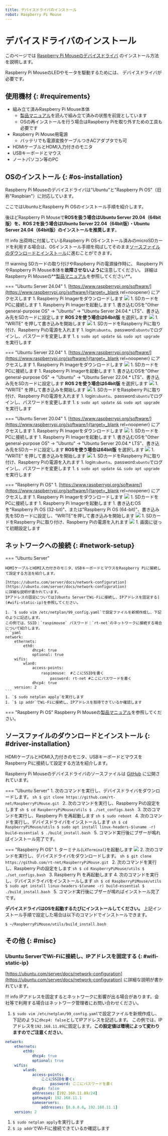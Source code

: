 ```yaml
---
title: デバイスドライバのインストール
robot: Raspberry Pi Mouse
---
```


# デバイスドライバのインストール

このページでは
[Raspberry Pi Mouseのデバイスドライバ](https://github.com/rt-net/RaspberryPiMouse)
のインストール方法を説明します。

Raspberry Pi MouseのLEDやモータを駆動するためには、
デバイスドライバが必要です。

## 使用機材 {: #requirements}


* 組み立て済みRaspberry Pi Mouse本体
    * [製品マニュアル](https://rt-net.jp/products/raspberrypimousev3/#downloads)を読んで組み立て済みの状態を前提としています
    * OSの再インストールを行う場合はRaspberry Piを取り外すための工具も必要です
* Raspberry Pi Mouse用電源
    * バッテリでも電源変換ケーブルつきACアダプタでも可
* HDMIケーブルとHDMI入力付きのモニタ
* USBキーボードとマウス
* ノートパソコン等のPC


## OSのインストール {: #os-installation}

Raspberry Pi Mouseのデバイスドライバは"Ubuntu"と"Raspberry Pi OS"（旧称"Raspbian"）に対応しています。

ここではUbuntuとRaspberry Pi OSのインストール手順を紹介します。

後ほどRaspberry Pi Mouseで**ROSを扱う場合はUbuntu Server 20.04（64bit版）を、ROS 2を扱う場合はUbuntu Server 22.04（64bit版）・Ubuntu Server 24.04（64bit版）のインストールを推奨します**。

!!! info
    出荷時に付属しているRaspberry Pi OSインストール済みのmicroSDカードを利用する場合は、OSインストール手順を飛ばしてそのまま[ソースファイルのダウンロードとインストール](#driver-installation)に進むことができます。

!!! warning
    SDカードの取り付けやRaspberry Piの電源操作時に、
    Raspberry PiやRaspberry Pi Mouse本体を**故障させないように**注意してください。
    詳細はRaspberry Pi Mouseの**[製品マニュアル](https://rt-net.jp/products/raspberrypimousev3/#downloads)を参照してください**。

=== "Ubuntu Server 24.04"
    1. [https://www.raspberrypi.org/software/](https://www.raspberrypi.org/software/){target=_blank rel=noopener} にアクセスします
    1. Raspberry Pi Imagerをダウンロードします
    ![](../../img/raspimouse/driver/download_raspberry_pi_imager.png)
    1. SDカードをPCに接続します
    1. Raspberry Pi Imagerを起動します
    1. 書き込むOSを"Other general-purpose OS" -> "Ubuntu" -> "Ubuntu Server 24.04.* LTS"、書き込み先をSDカードに設定します __ROS 2を使う場合は64bit版__ を選択します
    ![](../../img/raspimouse/driver/pi_imager_settings_ubuntu_24_64bit.png)
    1. "WRITE" を押して書き込みを開始します
    ![](../../img/raspimouse/driver/pi_imager_settings_ubuntu_24.png)
    1. SDカードをRaspberry Piに取り付け、Raspberry Piの電源を入れます
    1. login:`ubuntu`、password:`ubuntu`でログインし、パスワードを変更します
    1. `$ sudo apt update && sudo apt upgrade`を実行します

=== "Ubuntu Server 22.04"
    1. [https://www.raspberrypi.org/software/](https://www.raspberrypi.org/software/){target=_blank rel=noopener} にアクセスします
    1. Raspberry Pi Imagerをダウンロードします
    ![](../../img/raspimouse/driver/download_raspberry_pi_imager.png)
    1. SDカードをPCに接続します
    1. Raspberry Pi Imagerを起動します
    1. 書き込むOSを"Other general-purpose OS" -> "Ubuntu" -> "Ubuntu Server 22.04.* LTS"、書き込み先をSDカードに設定します __ROS 2を使う場合は64bit版__ を選択します
    ![](../../img/raspimouse/driver/pi_imager_settings_ubuntu_22_64bit.png)
    1. "WRITE" を押して書き込みを開始します
    ![](../../img/raspimouse/driver/pi_imager_settings_ubuntu_22.png)
    1. SDカードをRaspberry Piに取り付け、Raspberry Piの電源を入れます
    1. login:`ubuntu`、password:`ubuntu`でログインし、パスワードを変更します
    1. `$ sudo apt update && sudo apt upgrade`を実行します

=== "Ubuntu Server 20.04"
    1. [https://www.raspberrypi.org/software/](https://www.raspberrypi.org/software/){target=_blank rel=noopener} にアクセスします
    1. Raspberry Pi Imagerをダウンロードします
    ![](../../img/raspimouse/driver/download_raspberry_pi_imager.png)
    1. SDカードをPCに接続します
    1. Raspberry Pi Imagerを起動します
    1. 書き込むOSを"Other general-purpose OS" -> "Ubuntu" -> "Ubuntu Server 20.04.* LTS"、書き込み先をSDカードに設定します __ROSを使う場合は64bit版__ を選択します
    ![](../../img/raspimouse/driver/pi_imager_settings_ubuntu_64bit.png)
    1. "WRITE" を押して書き込みを開始します
    ![](../../img/raspimouse/driver/pi_imager_settings_ubuntu.png)
    1. SDカードをRaspberry Piに取り付け、Raspberry Piの電源を入れます
    1. login:`ubuntu`、password:`ubuntu`でログインし、パスワードを変更します
    1. `$ sudo apt update && sudo apt upgrade`を実行します


=== "Raspberry Pi OS"
    1. [https://www.raspberrypi.org/software/](https://www.raspberrypi.org/software/){target=_blank rel=noopener} にアクセスします
    1. Raspberry Pi Imagerをダウンロードします
    ![](../../img/raspimouse/driver/download_raspberry_pi_imager.png)
    1. SDカードをPCに接続します
    1. Raspberry Pi Imagerを起動します
    1. 書き込むOSを"Raspberry Pi OS (32-bit)"、または"Raspberry Pi OS (64-bit)"、書き込み先をSDカードに設定し、"WRITE"を押して書き込みを開始します
    ![](../../img/raspimouse/driver/pi_imager_settings.png)
    1. SDカードをRaspberry Piに取り付け、Raspberry Piの電源を入れます
    ![](../../img/raspimouse/driver/raspi_os_settings.png)
    1. 画面に従って初期設定します

## ネットワークへの接続 {: #network-setup}

=== "Ubuntu Server"

    HDMIケーブルとHDMI入力付きのモニタ、USBキーボードとマウスをRaspberry Piに接続して設定する方法を紹介します。

    [https://ubuntu.com/server/docs/network-configuration](https://ubuntu.com/server/docs/network-configuration)
    に詳細な説明が書かれています。
    IPアドレスの固定については[Ubuntu ServerでWi-Fiに接続し、IPアドレスを固定する](#wifi-static-ip)を参照してください。

    1. `$ sudo vim /etc/netplan/99_config.yaml`で設定ファイルを新規作成し、下記のように記述します。
    この例では、SSID：`raspimouse` パスワード：`rt-net`のネットワークに接続する場合について紹介します。
    ```yaml
    network:
        ethernets:
            eth0:
                dhcp4: true
                optional: true
        wifis:
            wlan0:
                access-points:
                    raspimouse:  #ここにSSIDを書く
                        password: rt-net #ここにパスワードを書く
                dhcp4: true
        version: 2
    ```
    1. `$ sudo netplan apply`を実行します
    1. `$ ip addr`でWi-Fiに接続し、IPアドレスを取得できているか確認します

=== "Raspberry Pi OS"
    Raspberry Pi Mouseの[製品マニュアル](https://rt-net.jp/products/raspberrypimousev3/#downloads)を参照してください。

## ソースファイルのダウンロードとインストール {: #driver-installation}

HDMIケーブルとHDMI入力付きのモニタ、USBキーボードとマウスをRaspberry Piに接続して設定する方法を紹介します。

Raspberry Pi Mouseのデバイスドライバのソースファイルは
[GitHub](https://github.com/rt-net/RaspberryPiMouse)
に公開されています。

=== "Ubuntu Server"
    1. 次のコマンドを実行し、デバイスドライバをダウンロードします。
    ```sh
    $ git clone https://github.com/rt-net/RaspberryPiMouse.git
    ```
    2. 次のコマンドを実行し、Raspberry Piの設定をします
    ```sh
    $ cd RaspberryPiMouse/utils
    $ ./set_configs.bash
    ```
    3. 次のコマンドを実行し、Raspberry Pi を再起動します
    ```sh
    $ sudo reboot
    ```
    4. 次のコマンドを実行し、デバイスドライバをインストールします
    ```sh
    $ cd RaspberryPiMouse/utils
    $ sudo apt install linux-headers-$(uname -r) build-essential
    $ ./build_install.bash
    ```
    5. コマンド実行後にブザーが鳴ればインストール完了です。


=== "Raspberry Pi OS"
    1. ターミナル(`LXTerminal`)を起動します
    ![](../../img/raspimouse/driver/open_terminal.png)
    2. 次のコマンドを実行し、デバイスドライバをダウンロードします。
    ```sh
    $ git clone https://github.com/rt-net/RaspberryPiMouse.git
    ```
    2. 次のコマンドを実行し、Raspberry Piの設定をします
    ```sh
    $ cd RaspberryPiMouse/utils
    $ ./set_configs.bash
    ```
    3. Raspberry Pi を再起動します
    4. 次のコマンドを実行し、デバイスドライバをインストールします
    ```sh
    $ cd RaspberryPiMouse/utils
    $ sudo apt install linux-headers-$(uname -r) build-essential
    $ ./build_install.bash
    ```
    5. コマンド実行後にブザーが鳴ればインストール完了です。

**デバイスドライバはOSを起動するたびにインストールしてください。** 上記インストール手順で設定した場合は以下のコマンドでインストールできます。

```
$ ~/RaspberryPiMouse/utils/build_install.bash
```


## その他 {: #misc}

### Ubuntu ServerでWi-Fiに接続し、IPアドレスを固定する {: #wifi-static-ip}

[https://ubuntu.com/server/docs/network-configuration](https://ubuntu.com/server/docs/network-configuration)
に詳細な説明が書かれています。

!!! info
    IPアドレスを固定するとネットワークに影響が出る場合があります。会社等で利用する場合はネットワーク管理者にお問い合わせください。

1. `$ sudo vim /etc/netplan/99_config.yaml`で設定ファイルを新規作成し、下記のように`dhcp4: false`としてIPアドレスを記述します。
この例では、IPアドレスを`192.168.11.89`に固定します。__この設定値は環境によって変わりますのでご注意ください__。
```yaml
network:
    ethernets:
        eth0:
            dhcp4: true
            optional: true
    wifis:
        wlan0:
            access-points:
                ここにSSIDを書く:
                    password: ここにパスワードを書く
            dhcp4: false
            addresses: [192.168.11.89/24]
            gateway4: 192.168.11.1
            nameservers:
                addresses: [8.8.8.8, 192.168.11.1]
    version: 2
```
1. `$ sudo netplan apply`を実行します
1. `$ ip addr`でWi-Fiに接続できているか確認します

